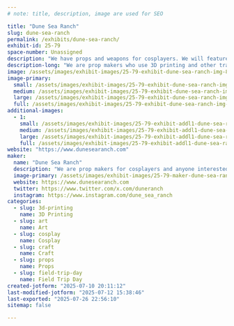 ```yaml
---
# note: title, description, image are used for SEO

title: "Dune Sea Ranch"
slug: dune-sea-ranch
permalink: /exhibits/dune-sea-ranch/
exhibit-id: 25-79
space-number: Unassigned
description: "We have props and weapons for cosplayers. We will feature original art."
description-long: "We are prop makers who use 3D printing and other traditional means to make detailed prop pieces for cosplayers and anyone interested in costuming.  We will have original artwork as well as custom Star Wars themed wanted posters."
image: /assets/images/exhibit-images/25-79-exhibit-dune-sea-ranch-img-8993-large.jpeg
image-primary: 
  small: /assets/images/exhibit-images/25-79-exhibit-dune-sea-ranch-img-8993-small.jpeg
  medium: /assets/images/exhibit-images/25-79-exhibit-dune-sea-ranch-img-8993-medium.jpeg
  large: /assets/images/exhibit-images/25-79-exhibit-dune-sea-ranch-img-8993-large.jpeg
  full: /assets/images/exhibit-images/25-79-exhibit-dune-sea-ranch-img-8993-full.jpeg
additional-images: 
  - 1:
    small: /assets/images/exhibit-images/25-79-exhibit-addl1-dune-sea-ranch-img-8185-small.jpeg
    medium: /assets/images/exhibit-images/25-79-exhibit-addl1-dune-sea-ranch-img-8185-medium.jpeg
    large: /assets/images/exhibit-images/25-79-exhibit-addl1-dune-sea-ranch-img-8185-large.jpeg
    full: /assets/images/exhibit-images/25-79-exhibit-addl1-dune-sea-ranch-img-8185-full.jpeg
website: "https://www.dunesearanch.com"
maker: 
  name: "Dune Sea Ranch"
  description: "We are prop makers for cosplayers and anyone interested in costuming.  We use 3D printing and more traditional methods to make armor, weapons and droids.  We also make original artwork."
  image-primary: /assets/images/exhibit-images/25-79-maker-dune-sea-ranch-3x3-copy-medium.jpg
  website: https://www.dunesearanch.com
  twitter: https://www.twitter.com/x.com/duneranch
  instagram: https://www.instagram.com/dune_sea_ranch
categories: 
  - slug: 3d-printing
    name: 3D Printing
  - slug: art
    name: Art
  - slug: cosplay
    name: Cosplay
  - slug: craft
    name: Craft
  - slug: props
    name: Props
  - slug: field-trip-day
    name: Field Trip Day
created-jotform: "2025-07-10 20:11:12"
last-modified-jotform: "2025-07-12 15:38:46"
last-exported: "2025-07-26 22:56:10"
sitemap: false

---
```

